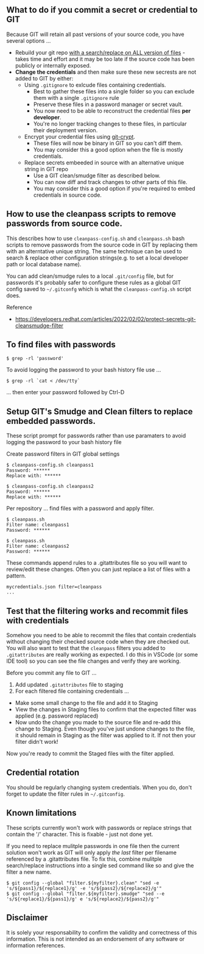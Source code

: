 ## What to do if you commit a secret or credential to GIT

Because GIT will retain all past versions of your source code, you have several options ...
- Rebuild your git repo [with a search/replace on ALL version of files](https://stackoverflow.com/questions/46950829/how-to-replace-a-string-in-whole-git-history) - takes time and effort and it may be too late if the source code has been publicly or internally exposed.
- **Change the credentials** and then make sure these new secrests are not added to GIT by either: 
  - Using `.gitignore` to exlcude files containing credentials. 
    - Best to gather these files into a single folder so you can exclude them with a single `.gitignore` rule
    - Preserve these files in a password manager or secret vault.
    - You now need to be able to reconstruct the credential files **per developer**.
    - You're no longer tracking changes to these files, in particular their deployment version. 
  - Encrypt your credential files using [git-crypt](https://github.com/AGWA/git-crypt). 
    - These files will now be binary in GIT so you can't diff them. 
    - You may consider this a good option when the file is mostly credentials. 
  - Replace secrets embeeded in source with an alternative unique string in GIT repo
    - Use a GIT clean/smudge filter as described below. 
    - You can now diff and track changes to other parts of this file. 
    - You may consider this a good option if you're required to embed credentials in source code.

## How to use the cleanpass scripts to remove passwords from source code.

This describes how to use `cleanpass-config.sh` and `cleanpass.sh` bash scripts to remove passwords from the source code in GIT by replacing them with an alterntative unique string.  The same technique can be used to search & replace other configuration strings(e.g. to set a local developer path or local database name). 

You can add clean/smudge rules to a local `.git/config` file, but for passwords it's probably safer to configure these
rules as a global GIT config saved to `~/.gitconfg` which is what the `cleanpass-config.sh` script does.

Reference
- https://developers.redhat.com/articles/2022/02/02/protect-secrets-git-cleansmudge-filter

## To find files with passwords

    $ grep -rl 'password'

To avoid logging the password to your bash history file use ...

    $ grep -rl `cat < /dev/tty`

... then enter your password followed by Ctrl-D

## Setup GIT's Smudge and Clean filters to replace embedded passwords.

These script prompt for passwords rather than use paramaters to avoid logging the password to your bash history file

Create password filters in GIT global settings

    $ cleanpass-config.sh cleanpass1
    Password: ******
    Replace with: ******

    $ cleanpass-config.sh cleanpass2
    Password: ******
    Replace with: ******

Per repository ... find files with a password and apply filter.

    $ cleanpass.sh 
    Filter name: cleanpass1
    Password: ******

    $ cleanpass.sh 
    Filter name: cleanpass2
    Password: ******

These commands append rules to a .gitattributes file so you will want to review/edit these changes.
Often you can just replace a list of files with a pattern.

```
mycredentials.json filter=cleanpass
...
```

## Test that the filtering works and recommit files with credentials

Somehow you need to be able to recommit the files that contain credentials without changing their checked source code when they are checked out. You will also want to test that the `cleanpass` filters you added to `.gitattributes` are really working as expected.  I do this in VSCode (or some IDE tool) so you can see the file changes and verify they are working.

Before you commit any file to GIT ...

1. Add updated `.gitattributes` file to staging 
2. For each filtered file containing credentials ...
  - Make some small change to the file and add it to Staging
  - View the changes in Staging files to confirm that the expected filter was applied (e.g. password replaced)
  - Now undo the change you made to the source file and re-add this change to Staging. Even though you've just undone changes to the file, it should remain in Staging as the filter was applied to it. If not then your filter didn't work!

Now you're ready to commit the Staged files with the filter applied.

## Credential rotation

You should be regularly changing system credentials. When you do, don't forget to update the filter rules in `~/.gitconfig`.

## Known limitations

These scripts currently won't work with passwords or replace strings that contain the '/' character. This is fixable - just not done yet.

If you need to replace mulitple passwords in one file then the current solution won't work as GIT will only apply *the last* filter per filename referenced by a .gitattributes file.  To fix this, combine mulitple search/replace instructions into a single sed command like so and give the filter a new name.

    $ git config --global "filter.${myfilter}.clean" "sed -e 's/${pass1}/${replace1}/g' -e 's/${pass2}/${replace2}/g'"
    $ git config --global "filter.${myfilter}.smudge" "sed --e 's/${replace1}/${pass1}/g' e 's/${replace2}/${pass2}/g'"

## Disclaimer

It is solely your responsability to confirm the validity and correctness of this information.  This is not intended as an endorsement of any software or information references. 
